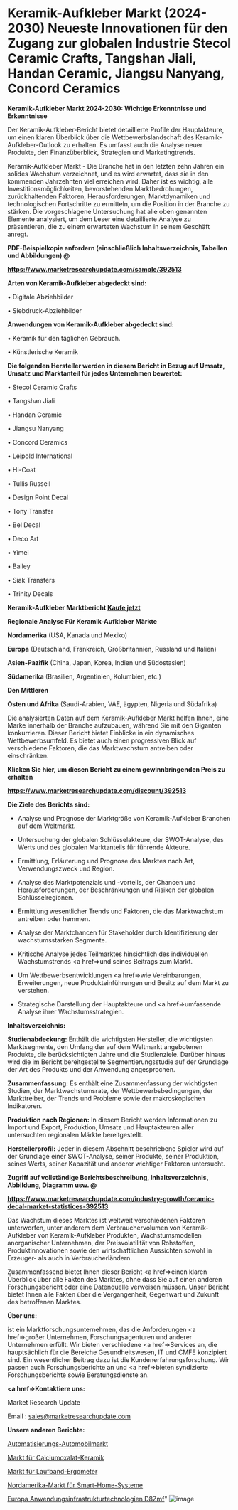 # Keramik-Aufkleber Markt (2024-2030) Neueste Innovationen für den Zugang zur globalen Industrie Stecol Ceramic Crafts, Tangshan Jiali, Handan Ceramic, Jiangsu Nanyang, Concord Ceramics

<strong>Keramik-Aufkleber Markt 2024-2030: Wichtige Erkenntnisse und Erkenntnisse</strong>

Der Keramik-Aufkleber-Bericht bietet detaillierte Profile der Hauptakteure, um einen klaren Überblick über die Wettbewerbslandschaft des Keramik-Aufkleber-Outlook zu erhalten. Es umfasst auch die Analyse neuer Produkte, den Finanzüberblick, Strategien und Marketingtrends.

Keramik-Aufkleber Markt - Die Branche hat in den letzten zehn Jahren ein solides Wachstum verzeichnet, und es wird erwartet, dass sie in den kommenden Jahrzehnten viel erreichen wird. Daher ist es wichtig, alle Investitionsmöglichkeiten, bevorstehenden Marktbedrohungen, zurückhaltenden Faktoren, Herausforderungen, Marktdynamiken und technologischen Fortschritte zu ermitteln, um die Position in der Branche zu stärken. Die vorgeschlagene Untersuchung hat alle oben genannten Elemente analysiert, um dem Leser eine detaillierte Analyse zu präsentieren, die zu einem erwarteten Wachstum in seinem Geschäft anregt.



<strong><b>PDF-Beispielkopie anfordern (einschließlich Inhaltsverzeichnis, Tabellen und Abbildungen) @ </b></strong>

<strong><a href=https://www.marketresearchupdate.com/sample/392513>

<strong>https://www.marketresearchupdate.com/sample/392513</u></a></strong></strong>



<strong>Arten von Keramik-Aufkleber abgedeckt sind:</strong>

• Digitale Abziehbilder

• Siebdruck-Abziehbilder



<strong>Anwendungen von Keramik-Aufkleber abgedeckt sind:</strong>

• Keramik für den täglichen Gebrauch.

• Künstlerische Keramik



<strong>Die folgenden Hersteller werden in diesem Bericht in Bezug auf Umsatz, Umsatz und Marktanteil für jedes Unternehmen bewertet:</strong>

• Stecol Ceramic Crafts

• Tangshan Jiali

• Handan Ceramic

• Jiangsu Nanyang

• Concord Ceramics

• Leipold International

• Hi-Coat

• Tullis Russell

• Design Point Decal

• Tony Transfer

• Bel Decal

• Deco Art

• Yimei

• Bailey

• Siak Transfers

• Trinity Decals



<strong>Keramik-Aufkleber Marktbericht <a href=https://www.marketresearchupdate.com/buynow/392513>Kaufe jetzt</a></strong>



<strong>Regionale Analyse Für Keramik-Aufkleber Märkte</strong>



<strong>Nordamerika</strong> (USA, Kanada und Mexiko)



<strong>Europa</strong> (Deutschland, Frankreich, Großbritannien, Russland und Italien)



<strong>Asien-Pazifik</strong> (China, Japan, Korea, Indien und Südostasien)



<strong>Südamerika</strong> (Brasilien, Argentinien, Kolumbien, etc.)



<strong>Den Mittleren</strong> 

<strong>Osten und Afrika</strong> (Saudi-Arabien, VAE, ägypten, Nigeria und Südafrika)

Die analysierten Daten auf dem Keramik-Aufkleber Markt helfen Ihnen, eine Marke innerhalb der Branche aufzubauen, während Sie mit den Giganten konkurrieren. Dieser Bericht bietet Einblicke in ein dynamisches Wettbewerbsumfeld. Es bietet auch einen progressiven Blick auf verschiedene Faktoren, die das Marktwachstum antreiben oder einschränken.



<strong>Klicken Sie hier, um diesen Bericht zu einem gewinnbringenden Preis zu erhalten
</strong>

<strong><a href=https://www.marketresearchupdate.com/discount/392513>https://www.marketresearchupdate.com/discount/392513</b></u></strong></a>



<strong>Die Ziele des Berichts sind:</strong>

- Analyse und Prognose der Marktgröße von Keramik-Aufkleber Branchen auf dem Weltmarkt.

- Untersuchung der globalen Schlüsselakteure, der SWOT-Analyse, des Werts und des globalen Marktanteils für führende Akteure.

- Ermittlung, Erläuterung und Prognose des Marktes nach Art, Verwendungszweck und Region.

- Analyse des Marktpotenzials und -vorteils, der Chancen und Herausforderungen, der Beschränkungen und Risiken der globalen Schlüsselregionen.

- Ermittlung wesentlicher Trends und Faktoren, die das Marktwachstum antreiben oder hemmen.

- Analyse der Marktchancen für Stakeholder durch Identifizierung der wachstumsstarken Segmente.

- Kritische Analyse jedes Teilmarktes hinsichtlich des individuellen Wachstumstrends <a href=>und</a> seines Beitrags zum Markt.

- Um Wettbewerbsentwicklungen <a href=>wie</a> Vereinbarungen, Erweiterungen, neue Produkteinführungen und Besitz auf dem Markt zu verstehen.

- Strategische Darstellung der Hauptakteure und <a href=>umfas</a>sende Analyse ihrer Wachstumsstrategien.



<strong>Inhaltsverzeichnis:</strong>



<strong>Studienabdeckung:</strong> Enthält die wichtigsten Hersteller, die wichtigsten Marktsegmente, den Umfang der auf dem Weltmarkt angebotenen Produkte, die berücksichtigten Jahre und die Studienziele. Darüber hinaus wird die im Bericht bereitgestellte Segmentierungsstudie auf der Grundlage der Art des Produkts und der Anwendung angesprochen.



<strong>Zusammenfassung:</strong> Es enthält eine Zusammenfassung der wichtigsten Studien, der Marktwachstumsrate, der Wettbewerbsbedingungen, der Markttreiber, der Trends und Probleme sowie der makroskopischen Indikatoren.



<strong>Produktion nach Regionen:</strong> In diesem Bericht werden Informationen zu Import und Export, Produktion, Umsatz und Hauptakteuren aller untersuchten regionalen Märkte bereitgestellt.



<strong>Herstellerprofil:</strong> Jeder in diesem Abschnitt beschriebene Spieler wird auf der Grundlage einer SWOT-Analyse, seiner Produkte, seiner Produktion, seines Werts, seiner Kapazität und anderer wichtiger Faktoren untersucht.



<strong><b>Zugriff auf vollständige Berichtsbeschreibung, Inhaltsverzeichnis, Abbildung, Diagramm usw. @ </b></strong>

<strong><a href=https://www.marketresearchupdate.com/industry-growth/ceramic-decal-market-statistices-392513>https://www.marketresearchupdate.com/industry-growth/ceramic-decal-market-statistices-392513</a></strong>

Das Wachstum dieses Marktes ist weltweit verschiedenen Faktoren unterworfen, unter anderem dem Verbrauchervolumen von Keramik-Aufkleber von Keramik-Aufkleber Produkten, Wachstumsmodellen anorganischer Unternehmen, der Preisvolatilität von Rohstoffen, Produktinnovationen sowie den wirtschaftlichen Aussichten sowohl in Erzeuger- als auch in Verbraucherländern.

Zusammenfassend bietet Ihnen dieser Bericht <a href=>einen</a> klaren Überblick über alle Fakten des Marktes, ohne dass Sie auf einen anderen Forschungsbericht oder eine Datenquelle verweisen müssen. Unser Bericht bietet Ihnen alle Fakten über die Vergangenheit, Gegenwart und Zukunft des betroffenen Marktes.



<strong>Über uns:</strong>

 ist ein Marktforschungsunternehmen, das die Anforderungen <a href=>großer</a> Unternehmen, Forschungsagenturen und anderer Unternehmen erfüllt. Wir bieten verschiedene <a href=>Services</a> an, die hauptsächlich für die Bereiche Gesundheitswesen, IT und CMFE konzipiert sind. Ein wesentlicher Beitrag dazu ist die Kundenerfahrungsforschung. Wir passen auch Forschungsberichte an und <a href=>bieten</a> syndizierte Forschungsberichte sowie Beratungsdienste an.



<strong><a href=>Kontaktiere uns:</a></strong>

Market Research Update

Email : sales@marketresearchupdate.com



<strong>Unsere anderen Berichte:</strong>

<a href=https://www.linkedin.com/pulse/automation-automotive-market-size-set>Automatisierungs-Automobilmarkt</a>

<a href=https://www.linkedin.com/pulse/calcium-oxalate-ceramic-market-sizing>Markt für Calciumoxalat-Keramik</a>

<a href=https://www.linkedin.com/pulse/treadmill-ergometer-market-report-2023-top-company-trends>Markt für Laufband-Ergometer</a>

<a href=https://www.linkedin.com/pulse/north-america-smart-homes-systems-market-2023>Nordamerika-Markt für Smart-Home-Systeme</a>

<a href=https://www.linkedin.com/pulse/europe-application-infrastructure-technologies-d8zmf/>Europa Anwendungsinfrastrukturtechnologien D8Zmf</a>"
![image](https://github.com/Gayatrikarjule/Market-Analysis-361/assets/97346546/074bf812-e82c-489f-b5b4-82574f5eeea6)
